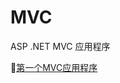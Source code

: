 # MVC
ASP .NET MVC 应用程序

:checkered_flag:[第一个MVC应用程序](https://github.com/Lumnca/MVC/blob/master/Start.md)
